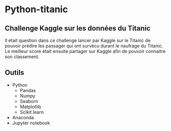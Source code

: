 # Python-titanic

## Challenge Kaggle sur les données du Titanic
Il était question dans ce challenge lancer par Kaggle sur le Titanic de pouvoir prédire les passager qui ont survécu durant le naufrage du Titanic. Le meilleur score était ensuite partager sur Kaggle afin de pouvoir connaitre son classement.

## Outils
- Python
    - Pandas
    - Numpy
    - Seaborn
    - Matplotlib
    - Scikit.learn
- Anaconda
- Jupyter notebook
